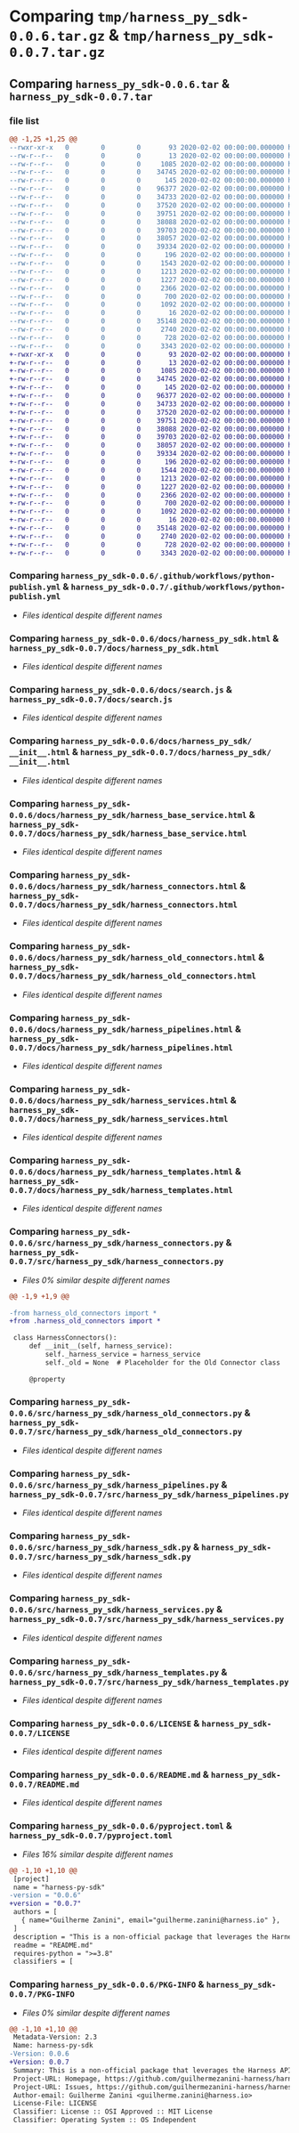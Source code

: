 # Comparing `tmp/harness_py_sdk-0.0.6.tar.gz` & `tmp/harness_py_sdk-0.0.7.tar.gz`

## Comparing `harness_py_sdk-0.0.6.tar` & `harness_py_sdk-0.0.7.tar`

### file list

```diff
@@ -1,25 +1,25 @@
--rwxr-xr-x   0        0        0       93 2020-02-02 00:00:00.000000 harness_py_sdk-0.0.6/publish.sh
--rw-r--r--   0        0        0       13 2020-02-02 00:00:00.000000 harness_py_sdk-0.0.6/requirements.txt
--rw-r--r--   0        0        0     1085 2020-02-02 00:00:00.000000 harness_py_sdk-0.0.6/.github/workflows/python-publish.yml
--rw-r--r--   0        0        0    34745 2020-02-02 00:00:00.000000 harness_py_sdk-0.0.6/docs/harness_py_sdk.html
--rw-r--r--   0        0        0      145 2020-02-02 00:00:00.000000 harness_py_sdk-0.0.6/docs/index.html
--rw-r--r--   0        0        0    96377 2020-02-02 00:00:00.000000 harness_py_sdk-0.0.6/docs/search.js
--rw-r--r--   0        0        0    34733 2020-02-02 00:00:00.000000 harness_py_sdk-0.0.6/docs/harness_py_sdk/ __init__.html
--rw-r--r--   0        0        0    37520 2020-02-02 00:00:00.000000 harness_py_sdk-0.0.6/docs/harness_py_sdk/harness_base_service.html
--rw-r--r--   0        0        0    39751 2020-02-02 00:00:00.000000 harness_py_sdk-0.0.6/docs/harness_py_sdk/harness_connectors.html
--rw-r--r--   0        0        0    38088 2020-02-02 00:00:00.000000 harness_py_sdk-0.0.6/docs/harness_py_sdk/harness_old_connectors.html
--rw-r--r--   0        0        0    39703 2020-02-02 00:00:00.000000 harness_py_sdk-0.0.6/docs/harness_py_sdk/harness_pipelines.html
--rw-r--r--   0        0        0    38057 2020-02-02 00:00:00.000000 harness_py_sdk-0.0.6/docs/harness_py_sdk/harness_services.html
--rw-r--r--   0        0        0    39334 2020-02-02 00:00:00.000000 harness_py_sdk-0.0.6/docs/harness_py_sdk/harness_templates.html
--rw-r--r--   0        0        0      196 2020-02-02 00:00:00.000000 harness_py_sdk-0.0.6/src/harness_py_sdk/ __init__.py
--rw-r--r--   0        0        0     1543 2020-02-02 00:00:00.000000 harness_py_sdk-0.0.6/src/harness_py_sdk/harness_connectors.py
--rw-r--r--   0        0        0     1213 2020-02-02 00:00:00.000000 harness_py_sdk-0.0.6/src/harness_py_sdk/harness_old_connectors.py
--rw-r--r--   0        0        0     1227 2020-02-02 00:00:00.000000 harness_py_sdk-0.0.6/src/harness_py_sdk/harness_pipelines.py
--rw-r--r--   0        0        0     2366 2020-02-02 00:00:00.000000 harness_py_sdk-0.0.6/src/harness_py_sdk/harness_sdk.py
--rw-r--r--   0        0        0      700 2020-02-02 00:00:00.000000 harness_py_sdk-0.0.6/src/harness_py_sdk/harness_services.py
--rw-r--r--   0        0        0     1092 2020-02-02 00:00:00.000000 harness_py_sdk-0.0.6/src/harness_py_sdk/harness_templates.py
--rw-r--r--   0        0        0       16 2020-02-02 00:00:00.000000 harness_py_sdk-0.0.6/.gitignore
--rw-r--r--   0        0        0    35148 2020-02-02 00:00:00.000000 harness_py_sdk-0.0.6/LICENSE
--rw-r--r--   0        0        0     2740 2020-02-02 00:00:00.000000 harness_py_sdk-0.0.6/README.md
--rw-r--r--   0        0        0      728 2020-02-02 00:00:00.000000 harness_py_sdk-0.0.6/pyproject.toml
--rw-r--r--   0        0        0     3343 2020-02-02 00:00:00.000000 harness_py_sdk-0.0.6/PKG-INFO
+-rwxr-xr-x   0        0        0       93 2020-02-02 00:00:00.000000 harness_py_sdk-0.0.7/publish.sh
+-rw-r--r--   0        0        0       13 2020-02-02 00:00:00.000000 harness_py_sdk-0.0.7/requirements.txt
+-rw-r--r--   0        0        0     1085 2020-02-02 00:00:00.000000 harness_py_sdk-0.0.7/.github/workflows/python-publish.yml
+-rw-r--r--   0        0        0    34745 2020-02-02 00:00:00.000000 harness_py_sdk-0.0.7/docs/harness_py_sdk.html
+-rw-r--r--   0        0        0      145 2020-02-02 00:00:00.000000 harness_py_sdk-0.0.7/docs/index.html
+-rw-r--r--   0        0        0    96377 2020-02-02 00:00:00.000000 harness_py_sdk-0.0.7/docs/search.js
+-rw-r--r--   0        0        0    34733 2020-02-02 00:00:00.000000 harness_py_sdk-0.0.7/docs/harness_py_sdk/ __init__.html
+-rw-r--r--   0        0        0    37520 2020-02-02 00:00:00.000000 harness_py_sdk-0.0.7/docs/harness_py_sdk/harness_base_service.html
+-rw-r--r--   0        0        0    39751 2020-02-02 00:00:00.000000 harness_py_sdk-0.0.7/docs/harness_py_sdk/harness_connectors.html
+-rw-r--r--   0        0        0    38088 2020-02-02 00:00:00.000000 harness_py_sdk-0.0.7/docs/harness_py_sdk/harness_old_connectors.html
+-rw-r--r--   0        0        0    39703 2020-02-02 00:00:00.000000 harness_py_sdk-0.0.7/docs/harness_py_sdk/harness_pipelines.html
+-rw-r--r--   0        0        0    38057 2020-02-02 00:00:00.000000 harness_py_sdk-0.0.7/docs/harness_py_sdk/harness_services.html
+-rw-r--r--   0        0        0    39334 2020-02-02 00:00:00.000000 harness_py_sdk-0.0.7/docs/harness_py_sdk/harness_templates.html
+-rw-r--r--   0        0        0      196 2020-02-02 00:00:00.000000 harness_py_sdk-0.0.7/src/harness_py_sdk/ __init__.py
+-rw-r--r--   0        0        0     1544 2020-02-02 00:00:00.000000 harness_py_sdk-0.0.7/src/harness_py_sdk/harness_connectors.py
+-rw-r--r--   0        0        0     1213 2020-02-02 00:00:00.000000 harness_py_sdk-0.0.7/src/harness_py_sdk/harness_old_connectors.py
+-rw-r--r--   0        0        0     1227 2020-02-02 00:00:00.000000 harness_py_sdk-0.0.7/src/harness_py_sdk/harness_pipelines.py
+-rw-r--r--   0        0        0     2366 2020-02-02 00:00:00.000000 harness_py_sdk-0.0.7/src/harness_py_sdk/harness_sdk.py
+-rw-r--r--   0        0        0      700 2020-02-02 00:00:00.000000 harness_py_sdk-0.0.7/src/harness_py_sdk/harness_services.py
+-rw-r--r--   0        0        0     1092 2020-02-02 00:00:00.000000 harness_py_sdk-0.0.7/src/harness_py_sdk/harness_templates.py
+-rw-r--r--   0        0        0       16 2020-02-02 00:00:00.000000 harness_py_sdk-0.0.7/.gitignore
+-rw-r--r--   0        0        0    35148 2020-02-02 00:00:00.000000 harness_py_sdk-0.0.7/LICENSE
+-rw-r--r--   0        0        0     2740 2020-02-02 00:00:00.000000 harness_py_sdk-0.0.7/README.md
+-rw-r--r--   0        0        0      728 2020-02-02 00:00:00.000000 harness_py_sdk-0.0.7/pyproject.toml
+-rw-r--r--   0        0        0     3343 2020-02-02 00:00:00.000000 harness_py_sdk-0.0.7/PKG-INFO
```

### Comparing `harness_py_sdk-0.0.6/.github/workflows/python-publish.yml` & `harness_py_sdk-0.0.7/.github/workflows/python-publish.yml`

 * *Files identical despite different names*

### Comparing `harness_py_sdk-0.0.6/docs/harness_py_sdk.html` & `harness_py_sdk-0.0.7/docs/harness_py_sdk.html`

 * *Files identical despite different names*

### Comparing `harness_py_sdk-0.0.6/docs/search.js` & `harness_py_sdk-0.0.7/docs/search.js`

 * *Files identical despite different names*

### Comparing `harness_py_sdk-0.0.6/docs/harness_py_sdk/ __init__.html` & `harness_py_sdk-0.0.7/docs/harness_py_sdk/ __init__.html`

 * *Files identical despite different names*

### Comparing `harness_py_sdk-0.0.6/docs/harness_py_sdk/harness_base_service.html` & `harness_py_sdk-0.0.7/docs/harness_py_sdk/harness_base_service.html`

 * *Files identical despite different names*

### Comparing `harness_py_sdk-0.0.6/docs/harness_py_sdk/harness_connectors.html` & `harness_py_sdk-0.0.7/docs/harness_py_sdk/harness_connectors.html`

 * *Files identical despite different names*

### Comparing `harness_py_sdk-0.0.6/docs/harness_py_sdk/harness_old_connectors.html` & `harness_py_sdk-0.0.7/docs/harness_py_sdk/harness_old_connectors.html`

 * *Files identical despite different names*

### Comparing `harness_py_sdk-0.0.6/docs/harness_py_sdk/harness_pipelines.html` & `harness_py_sdk-0.0.7/docs/harness_py_sdk/harness_pipelines.html`

 * *Files identical despite different names*

### Comparing `harness_py_sdk-0.0.6/docs/harness_py_sdk/harness_services.html` & `harness_py_sdk-0.0.7/docs/harness_py_sdk/harness_services.html`

 * *Files identical despite different names*

### Comparing `harness_py_sdk-0.0.6/docs/harness_py_sdk/harness_templates.html` & `harness_py_sdk-0.0.7/docs/harness_py_sdk/harness_templates.html`

 * *Files identical despite different names*

### Comparing `harness_py_sdk-0.0.6/src/harness_py_sdk/harness_connectors.py` & `harness_py_sdk-0.0.7/src/harness_py_sdk/harness_connectors.py`

 * *Files 0% similar despite different names*

```diff
@@ -1,9 +1,9 @@
 
-from harness_old_connectors import *
+from .harness_old_connectors import *
 
 class HarnessConnectors():
     def __init__(self, harness_service):
         self._harness_service = harness_service
         self._old = None  # Placeholder for the Old Connector class
 
     @property
```

### Comparing `harness_py_sdk-0.0.6/src/harness_py_sdk/harness_old_connectors.py` & `harness_py_sdk-0.0.7/src/harness_py_sdk/harness_old_connectors.py`

 * *Files identical despite different names*

### Comparing `harness_py_sdk-0.0.6/src/harness_py_sdk/harness_pipelines.py` & `harness_py_sdk-0.0.7/src/harness_py_sdk/harness_pipelines.py`

 * *Files identical despite different names*

### Comparing `harness_py_sdk-0.0.6/src/harness_py_sdk/harness_sdk.py` & `harness_py_sdk-0.0.7/src/harness_py_sdk/harness_sdk.py`

 * *Files identical despite different names*

### Comparing `harness_py_sdk-0.0.6/src/harness_py_sdk/harness_services.py` & `harness_py_sdk-0.0.7/src/harness_py_sdk/harness_services.py`

 * *Files identical despite different names*

### Comparing `harness_py_sdk-0.0.6/src/harness_py_sdk/harness_templates.py` & `harness_py_sdk-0.0.7/src/harness_py_sdk/harness_templates.py`

 * *Files identical despite different names*

### Comparing `harness_py_sdk-0.0.6/LICENSE` & `harness_py_sdk-0.0.7/LICENSE`

 * *Files identical despite different names*

### Comparing `harness_py_sdk-0.0.6/README.md` & `harness_py_sdk-0.0.7/README.md`

 * *Files identical despite different names*

### Comparing `harness_py_sdk-0.0.6/pyproject.toml` & `harness_py_sdk-0.0.7/pyproject.toml`

 * *Files 16% similar despite different names*

```diff
@@ -1,10 +1,10 @@
 [project]
 name = "harness-py-sdk"
-version = "0.0.6"
+version = "0.0.7"
 authors = [
   { name="Guilherme Zanini", email="guilherme.zanini@harness.io" },
 ]
 description = "This is a non-official package that leverages the Harness API using Python."
 readme = "README.md"
 requires-python = ">=3.8"
 classifiers = [
```

### Comparing `harness_py_sdk-0.0.6/PKG-INFO` & `harness_py_sdk-0.0.7/PKG-INFO`

 * *Files 0% similar despite different names*

```diff
@@ -1,10 +1,10 @@
 Metadata-Version: 2.3
 Name: harness-py-sdk
-Version: 0.0.6
+Version: 0.0.7
 Summary: This is a non-official package that leverages the Harness API using Python.
 Project-URL: Homepage, https://github.com/guilhermezanini-harness/harness-py-sdk
 Project-URL: Issues, https://github.com/guilhermezanini-harness/harness-py-sdk/issues
 Author-email: Guilherme Zanini <guilherme.zanini@harness.io>
 License-File: LICENSE
 Classifier: License :: OSI Approved :: MIT License
 Classifier: Operating System :: OS Independent
```

